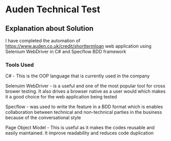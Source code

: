 # Auden Technical Test
 
## Explanation about Solution

I have completed the automation of https://www.auden.co.uk/credit/shorttermloan web application using Selenium WebDriver in C# and Specflow BDD framework

### Tools Used

C# - This is the OOP language that is currently used in the company  

Selenuim WebDriver - is a useful and one of the most popular tool for cross brower testing. It also drives a browser native as a user would which makes it a good choice for the web application being tested 

Specflow - was used to write the feature in a BDD format which is enables collaboration between technical and non-technical parties in the business because of the conversational style

Page Object Model - This is useful as it makes the codes reusable and easily maintained. It improve readability and reduces code duplication  

